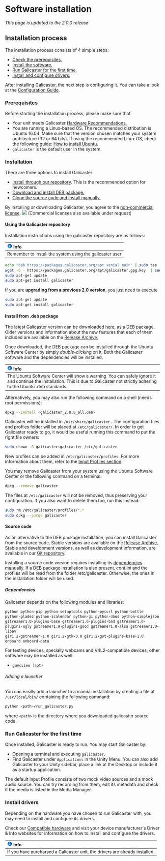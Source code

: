 Software installation
=====================

*This page is updated to the 2.0.0 release*

Installation process
--------------------
The installation process consists of 4 simple steps:

* [Check the prerequisites.](#prerequisites)
* [Install the software.](#installation)
* [Run Galicaster for the first time.](#run-galicaster-for-the-first-time)
* [Install and configure drivers.](#install-drivers)

After installing Galicaster, the next step is configuring it. You can take a look at the [Configuration Guide](ConfigurationGuide.md).

### Prerequisites
Before starting the installation process, please make sure that:

* Your unit meets Galicaster [Hardware Recommendations.](HardwareRecommendations.md)
* You are running a Linux-based OS. The recommended distribution is Ubuntu 16.04. Make sure that the version chosen matches your system architecture (32 or 64 bits). If using the recommended Linux OS, check the following guide: [How to install Ubuntu.](SoftwareInstallation/InstallingUbuntu.md)
* `galicaster` is the default user in the system.

### Installation
 There are three options to install Galicaster:
 * [Install through our repository](#using-the-galicaster-repository). This is the recommended option for newcomers.
 * [Download and install DEB package.](#install-from-.deb-package)
 * [Clone the source code and install manually.](#install-manually-from-source)

 
 By installing or downloading Galicaster, you agree to the [non-commercial license](http://creativecommons.org/licenses/by-nc-sa/3.0/). ![](http://i.creativecommons.org/l/by-nc-sa/3.0/80x15.png) (Commercial licenses also available under request)

#### Using the Galicaster repository
Installation instructions using the galicaster repository are as follows:

|![Info](images/info.gif) Info                                                |
|                    :------                                             |
|   Remember to install the system using the galicaster user|

```bash
echo "deb https://packages.galicaster.org/apt xenial main" | sudo tee --append /etc/apt/sources.list.d/galicaster.list
wget -O - https://packages.galicaster.org/apt/galicaster.gpg.key  | sudo apt-key add -
sudo apt-get update
sudo apt-get install galicaster
```
If you are **upgrading from a previous 2.0 version**, you just need to execute
```bash
sudo apt-get update
sudo apt-get install galicaster
```

#### Install from .deb package
The latest Galicaster version can be downloaded [here](http://webfiler.teltek.es/webfiler/galicaster/galicaster_2.0.0_all.deb), as a DEB package. Older versions and information about the new features that each of them included are available on the [Release Archive.](SoftwareInstallation/ReleaseArchive.md)

Once downloaded, the DEB package can be installed through the Ubuntu Software Center by simply *double-clicking* on it. Both the Galicaster software and the dependencies will be installed.

|![Info](images/info.gif) Info                                                |
|                    :------                                             |
|   The Ubuntu Software Center will show a warning. You can safely ignore it and continue the installation. This is due to Galicaster not strictly adhering to the Ubuntu .deb standards. |

Alternatively, you may also run the following command on a shell (needs root permissions):

```bash
dpkg --install <galicaster_2.0.0_all.deb>
```
Galicaster will be installed in `/usr/share/galicaster` . The configuration files and profiles folder will be placed at `/etc/galicaster/`. In order to get Galicaster ready to go, it would be useful running this command to put the right file owners:
```bash
sudo chown -R galicaster:galicaster /etc/galicaster
```
New profiles can be added in `/etc/galicaster/profiles`. For more information about them, refer to the [Input Profiles section](GalicasterConfiguration/InputProfiles.md).

You may remove Galicaster from your system using the Ubuntu Software Center or the following command on a terminal:
```bash
dpkg --remove galicaster
```
The files at `/etc/galicaster` will not be removed, thus preserving your configuration. If you also want to delete them too, run this instead:

```bash
sudo rm /etc/galicaster/profiles/*.*
sudo dpkg --purge galicaster
```
#### Source code
As an alternative to the DEB package installation, you can install Galicaster from the source code. Stable versions are available on the [Release Archive.](SoftwareInstallation/ReleaseArchive.md). Stable and development versions, as well as development information, are available in our [Git repository](http://github.com/teltek/Galicaster).

Installing a source code version requires installing its [dependencies](#dependencies) manually.
If a DEB package installation is also present, conf.ini and the profiles will be read from the folder /etc/galicaster. Otherwise, the ones in the installation folder will be used.

##### Dependencies

Galicaster depends on the following modules and libraries:
```
python python-pip python-setuptools python-pycurl python-bottle python-glade2 python-icalendar python-gi python-dbus python-simplejson
gstreamer1.0-plugins-base gstreamer1.0-plugins-bad gstreamer1.0-plugins-ugly gstreamer1.0-plugins-good gstreamer1.0-alsa gstreamer1.0-libav
gir1.2-gstreamer-1.0 gir1.2-gtk-3.0 gir1.2-gst-plugins-base-1.0
onboard onboard-data
```
For testing devices, specially webcams and V4L2-compatible devices, other software may be installed as well:

* `guvcview (apt)`


###### Adding a launcher
You can easilly add a launcher to a manual installation by creating a file at `/usr/local/bin/` containing the following command:
```bash
python <path>/run_galicaster.py
```
where `<path>` is the directory where you downloaded galicaster source code.

### Run Galicaster for the first time
Once installed, Galicaster is ready to run. You may start Galicaster by:

* Opening a terminal and executing `galicaster`.
* Find Galicaster under `Applications` in the Unity Menu.
You can also add Galicaster to your Unity sidebar, place a link at the Desktop or include it as a startup application.

The default Input Profile consists of two mock video sources and a mock audio source. You can try recording from them, edit its metadata and check if the media is listed in the Media Manager.


### Install drivers
Depending on the hardware you have chosen to run Galicaster with, you may need to install and configure its drivers.

Check our [Compatible hardware](HardwareRecommendations/CompatibleHardware.md) and visit your device manufacturer's Driver & Info websites for information on how to install and configure the drivers.

|![Info](images/info.gif) Info                                                |
|                    :------                                             |
|   If you have purcharsed a Galicaster unit, the drivers are already installed. |

<!--
!!! Info:
If you have purcharsed a Galicaster unit, the drivers are already installed.
-->
